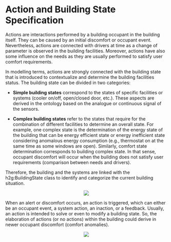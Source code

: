 # Action and Building State Specification

Actions are interactions performed by a building occupant in the building itself. They can be caused by an initial discomfort or occupant event. Nevertheless, actions are connected with drivers at time as a change of parameter is observed in the building facilities. Moreover, actions have also some influence on the needs as they are usually performed to satisfy user comfort requirements.

In modelling terms, actions are strongly connected with the building state that is introduced to contextualize and determine the building facilities status. The building state can be divided in two categories:

- **Simple building states** correspond to the states of specific facilities or systems (cooler on/off, open/closed door, etc.). These aspects are derived in the ontology based on the analogue or continuous signal of the sensors.

- **Complex building states** refer to the states that require for the combination of different facilities to determine an overall state. For example, one complex state is the determination of the energy state of the building that can be energy efficient state or energy inefficient state considering anomalous energy consumption (e.g., thermostat on at the same time as some windows are open). Similarly, comfort state determination corresponds to building complex state. In that sense, occupant discomfort will occur when the building does not satisfy user
requirements (comparison between needs and drivers).

Therefore, the building and the systems are linked with the h2g:BuildingState class to identify and categorize the current building situation. 

<div style="text-align:center">

<img src="http://www.plantuml.com/plantuml/png/DSax3i8m303Ggy016akCR0LLV9PMj1mWEAQrb3XHOelhmyBwtfu5emMo6dURQcb7WEe_RcNTx6MDAcPH4dMO4rnlo-7IJztmxAR7U1_Eovz6KKY-ALK86HkKw4KjHJWPny2opkgLvaB8RqQldCMLtty1"/>
</div>

When an alert or discomfort occurs, an action is triggered, which can either be an occupant event, a system action, an inaction, or a feedback. Usually, an action is intended to solve or even to modify a building state. So, the elaboration of actions (or no actions) within the building could derive in newer occupant discomfort (comfort anomalies).

 <div style="text-align:center">

 <img src="http://www.plantuml.com/plantuml/png/DSan3i8m343Hgz03D9OOsIfKjR2qWdA0uBhKKk94YIsk3moC__s61OEjP2KSTjLSJm35lzsBTRUdLIgOH4dKOOemNfRZqCrj_sZdstJjpykV9b68lYeLM1DMoC6BMWpGeNAIUoRaZT7_mkNl-000"/>
 </div>
